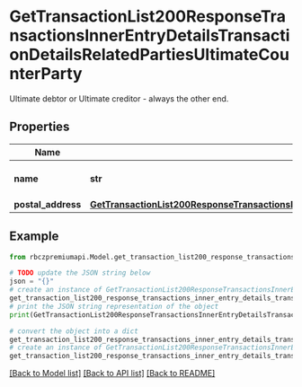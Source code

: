 # GetTransactionList200ResponseTransactionsInnerEntryDetailsTransactionDetailsRelatedPartiesUltimateCounterParty

Ultimate debtor or Ultimate creditor - always the other end.

## Properties

Name | Type | Description | Notes
------------ | ------------- | ------------- | -------------
**name** | **str** | Bank account name | [optional] 
**postal_address** | [**GetTransactionList200ResponseTransactionsInnerEntryDetailsTransactionDetailsRelatedPartiesCounterPartyPostalAddress**](GetTransactionList200ResponseTransactionsInnerEntryDetailsTransactionDetailsRelatedPartiesCounterPartyPostalAddress.md) |  | [optional] 

## Example

```python
from rbczpremiumapi.Model.get_transaction_list200_response_transactions_inner_entry_details_transaction_details_related_parties_ultimate_counter_party import GetTransactionList200ResponseTransactionsInnerEntryDetailsTransactionDetailsRelatedPartiesUltimateCounterParty

# TODO update the JSON string below
json = "{}"
# create an instance of GetTransactionList200ResponseTransactionsInnerEntryDetailsTransactionDetailsRelatedPartiesUltimateCounterParty from a JSON string
get_transaction_list200_response_transactions_inner_entry_details_transaction_details_related_parties_ultimate_counter_party_instance = GetTransactionList200ResponseTransactionsInnerEntryDetailsTransactionDetailsRelatedPartiesUltimateCounterParty.from_json(json)
# print the JSON string representation of the object
print(GetTransactionList200ResponseTransactionsInnerEntryDetailsTransactionDetailsRelatedPartiesUltimateCounterParty.to_json())

# convert the object into a dict
get_transaction_list200_response_transactions_inner_entry_details_transaction_details_related_parties_ultimate_counter_party_dict = get_transaction_list200_response_transactions_inner_entry_details_transaction_details_related_parties_ultimate_counter_party_instance.to_dict()
# create an instance of GetTransactionList200ResponseTransactionsInnerEntryDetailsTransactionDetailsRelatedPartiesUltimateCounterParty from a dict
get_transaction_list200_response_transactions_inner_entry_details_transaction_details_related_parties_ultimate_counter_party_from_dict = GetTransactionList200ResponseTransactionsInnerEntryDetailsTransactionDetailsRelatedPartiesUltimateCounterParty.from_dict(get_transaction_list200_response_transactions_inner_entry_details_transaction_details_related_parties_ultimate_counter_party_dict)
```
[[Back to Model list]](../README.md#documentation-for-models) [[Back to API list]](../README.md#documentation-for-api-endpoints) [[Back to README]](../README.md)


